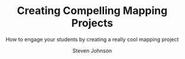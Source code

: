 ---
  audience: "other"
  author: "Steven Johnson"
  description: "One of the compelling features of open mapping is being able to connect geographic learning with projects that have immediate and tangible impact. Humanitarian mapping projects are the best known examples, but there are other ways of teaching geography through service. This how-to will take you through the steps of creating your own mapping projects for your classroom mapping projects."
  difficulty: "beginner"
  date_posted: "2020-03-10"
  osm_username: "sejohnson"
  filename: "1583855170079-5_ProjectCreation_1.pdf"
  group: ""
  layout: "project"
  preparation_time: "one_hour"
  project_time: "two_to_four_hours"
  subtitle: "How to engage your students by creating a really cool mapping project"
  tags: 
    - "mapathon"
    - "how-to"
    - "service learning"
    - "spatial citizenship"
    - "open mapping"
  thumbnail: "1583855138629-2017-03-31 19.05.32.jpg"
  title: "Creating Compelling Mapping Projects"
  type: "desktop"
  url: "2020-03-10-824075"

---